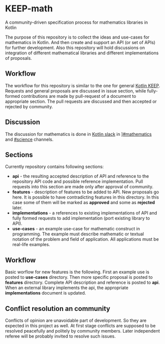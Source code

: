 # KEEP-math
A community-driven specification process for mathematics libraries in Kotlin

The purpose of this repository is to collect the ideas and use-cases for mathematics in Kotlin. And then create and support an API (or set of APIs) for further development. Also this repository will hold discussions on integration of different mathematical libraries and different implementations of proposals.

## Workflow
The workflow for this repository is similar to the one for general [Kotlin KEEP](https://github.com/Kotlin/KEEP). Requests and general proposals are discussed in issue section, while fully-formed contributions are made by pull-request of a document to appropriate section. The pull requests are discussed and then accepted or rejected by community.

## Discussion
The discussion for mathematics is done in [Kotlin slack](https://kotlinlang.slack.com) in ][#mathematics](https://kotlinlang.slack.com/messages/CE5HPKBRN/) and [#science](https://kotlinlang.slack.com/messages/CEXV2QWNM) channels.

## Sections
Currently repository contains following sections:

* **api** - the resulting accepted description of API and reference to the repository API code and possible reference implementation. Pull requests into this section are made only after approval of community.
* **features** - description of features to be added to API. New proposals go here. It is possible to have contradicting features in this directory. In this case some of them will be marked as **approved** and some as **rejected** later.
* **implementations** - a references to existing implementations of API and fully formed requests to add implementation (port existing library to API).
* **use-cases** - an example use-case for mathematic construct in programming. The example must describe mathematic or textual notation of the problem and field of application. All applications must be real-life examples.

## Workflow
Basic worflow for new features is the following. First an example use is posted to **use-cases** directory. Then more specific proposal is posted to **features** directory. Complete API description and reference is posted to **api**. When an external library implements the api, the appropriate **implementations** document is updated.

## Conflict resolution an community
Conflicts of opinion are unavoidable part of development. So they are expected in this project as well. At first stage conflicts are supposed to be resolved peacefully and politely by community members. Later independent referee will be probably invited to resolve such issues.
